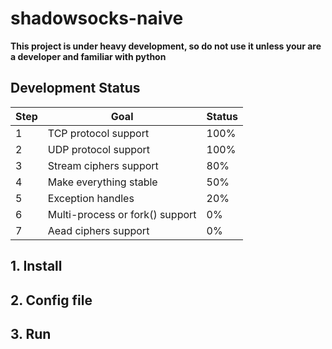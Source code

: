 # shadowsocks-naive

**This project is under heavy development, so do not use it unless your are a developer and familiar with python**

## Development Status
|Step|Goal|Status|
|-|-|-|
|1|TCP protocol support|100%|
|2|UDP protocol support|100%|
|3|Stream ciphers support|80%|
|4|Make everything stable|50%|
|5|Exception handles|20%|
|6|Multi-process or fork() support|0%|
|7|Aead ciphers support|0%|

## 1. Install

## 2. Config file

## 3. Run
